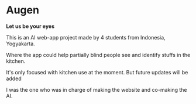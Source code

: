 # Augen

**Let us be your eyes**

This is an AI web-app project made by 4 students from Indonesia, Yogyakarta. 

Where the app could help partially blind people see and identify stuffs in the kitchen. 

It's only focused with kitchen use at the moment. But future updates will be added

I was the one who was in charge of making the website and co-making the AI. 
